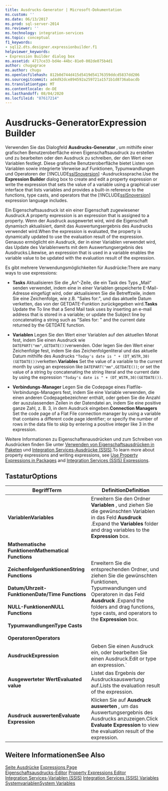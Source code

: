 ```yaml
---
title: Ausdrucks-Generator | Microsoft-Dokumentation
ms.custom: ''
ms.date: 06/13/2017
ms.prod: sql-server-2014
ms.reviewer: ''
ms.technology: integration-services
ms.topic: conceptual
f1_keywords:
- sql12.dts.designer.expressionbuilder.f1
helpviewer_keywords:
- Expression Builder dialog box
ms.assetid: 4717ce33-bd4e-44bc-81e0-002de075b4d1
author: chugugrace
ms.author: chugu
ms.openlocfilehash: 812b0d744d415d5419d54176359ddcd5837dd206
ms.sourcegitcommit: ad4d92dce894592a259721a1571b1d8736abacdb
ms.translationtype: MT
ms.contentlocale: de-DE
ms.lasthandoff: 08/04/2020
ms.locfileid: "87617214"
---
```

# <a name="expression-builder"></a><span data-ttu-id="476cd-102">Ausdrucks-Generator</span><span class="sxs-lookup"><span data-stu-id="476cd-102">Expression Builder</span></span>
  <span data-ttu-id="476cd-103">Verwenden Sie das Dialogfeld **Ausdrucks-Generator** , um mithilfe einer grafischen Benutzeroberfläche einen Eigenschaftsausdruck zu erstellen und zu bearbeiten oder den Ausdruck zu schreiben, der den Wert einer Variablen festlegt. Diese grafische Benutzeroberfläche bietet Listen von Variablen sowie integrierte Verweise auf Funktionen, Typumwandlungen und Operatoren der [!INCLUDE[ssISnoversion](../../includes/ssisnoversion-md.md)] -Ausdruckssprache.</span><span class="sxs-lookup"><span data-stu-id="476cd-103">Use the **Expression Builder** dialog box to create and edit a property expression or write the expression that sets the value of a variable using a graphical user interface that lists variables and provides a built-in reference to the functions, type casts, and operators that the [!INCLUDE[ssISnoversion](../../includes/ssisnoversion-md.md)] expression language includes.</span></span>  
  
 <span data-ttu-id="476cd-104">Ein Eigenschaftsausdruck ist ein einer Eigenschaft zugewiesener Ausdruck.</span><span class="sxs-lookup"><span data-stu-id="476cd-104">A property expression is an expression that is assigned to a property.</span></span> <span data-ttu-id="476cd-105">Wenn der Ausdruck ausgewertet wird, wird die Eigenschaft dynamisch aktualisiert, damit das Auswertungsergebnis des Ausdrucks verwendet wird.</span><span class="sxs-lookup"><span data-stu-id="476cd-105">When the expression is evaluated, the property is dynamically updated to use the evaluation result of the expression.</span></span> <span data-ttu-id="476cd-106">Genauso ermöglicht ein Ausdruck, der in einer Variablen verwendet wird, das Update des Variablenwerts mit dem Auswertungsergebnis des Ausdrucks.</span><span class="sxs-lookup"><span data-stu-id="476cd-106">Likewise, an expression that is used in a variable enables the variable value to be updated with the evaluation result of the expression.</span></span>  
  
 <span data-ttu-id="476cd-107">Es gibt mehrere Verwendungsmöglichkeiten für Ausdrücke:</span><span class="sxs-lookup"><span data-stu-id="476cd-107">There are many ways to use expressions:</span></span>  
  
-   <span data-ttu-id="476cd-108">**Tasks** Aktualisieren Sie die „An“-Zeile, die ein Task des Typs „Mail“ senden verwendet, indem eine in einer Variablen gespeicherte E-Mail-Adresse eingefügt wird, oder aktualisieren Sie die Betreffzeile, indem Sie eine Zeichenfolge, wie z.B. "Sales for:", und das aktuelle Datum verketten, das von der GETDATE-Funktion zurückgegeben wird.</span><span class="sxs-lookup"><span data-stu-id="476cd-108">**Tasks** Update the To line that a Send Mail task uses by inserting an e-mail address that is stored in a variable; or update the Subject line by concatenating a string such as "Sales for: " and the current date returned by the GETDATE function.</span></span>  
  
-   <span data-ttu-id="476cd-109">**Variablen** Legen Sie den Wert einer Variablen auf den aktuellen Monat fest, indem Sie einen Ausdruck wie `DATEPART("mm",GETDATE())`verwenden. Oder legen Sie den Wert einer Zeichenfolge fest, indem Sie das Zeichenfolgenliteral und das aktuelle Datum mithilfe des Ausdrucks `"Today's date is " + (DT_WSTR,30)(GETDATE())`verketten.</span><span class="sxs-lookup"><span data-stu-id="476cd-109">**Variables** Set the value of a variable to the current month by using an expression like `DATEPART("mm",GETDATE())`; or set the value of a string by concatenating the string literal and the current date by using the expression `"Today's date is " + (DT_WSTR,30)(GETDATE())`.</span></span>  
  
-   <span data-ttu-id="476cd-110">**Verbindungs-Manager** Legen Sie die Codepage eines Flatfile-Verbindungs-Managers fest, indem Sie eine Variable verwenden, die einen anderen Codepagebezeichner enthält, oder geben Sie die Anzahl der auszulassenden Zeilen in der Datendatei an, indem Sie eine positive ganze Zahl, z. B. 3, in dem Ausdruck eingeben.</span><span class="sxs-lookup"><span data-stu-id="476cd-110">**Connection Managers** Set the code page of a Flat File connection manager by using a variable that contains a different code page identifier; or specify the number of rows in the data file to skip by entering a positive integer like 3 in the expression.</span></span>  
  
 <span data-ttu-id="476cd-111">Weitere Informationen zu Eigenschaftenausdrücken und zum Schreiben von Ausdrücken finden Sie unter [Verwenden von Eigenschaftsausdrücken in Paketen](use-property-expressions-in-packages.md) und [Integration Services-Ausdrücke &#40;SSIS&#41;](integration-services-ssis-expressions.md).</span><span class="sxs-lookup"><span data-stu-id="476cd-111">To learn more about property expressions and writing expressions, see [Use Property Expressions in Packages](use-property-expressions-in-packages.md) and [Integration Services &#40;SSIS&#41; Expressions](integration-services-ssis-expressions.md).</span></span>  
  
## <a name="options"></a><span data-ttu-id="476cd-112">Tastatur</span><span class="sxs-lookup"><span data-stu-id="476cd-112">Options</span></span>  
  
|<span data-ttu-id="476cd-113">Begriff</span><span class="sxs-lookup"><span data-stu-id="476cd-113">Term</span></span>|<span data-ttu-id="476cd-114">Definition</span><span class="sxs-lookup"><span data-stu-id="476cd-114">Definition</span></span>|  
|----------|----------------|  
|<span data-ttu-id="476cd-115">**Variablen**</span><span class="sxs-lookup"><span data-stu-id="476cd-115">**Variables**</span></span>|<span data-ttu-id="476cd-116">Erweitern Sie den Ordner **Variablen** , und ziehen Sie die gewünschten Variablen in das Feld **Ausdruck** .</span><span class="sxs-lookup"><span data-stu-id="476cd-116">Expand the **Variables** folder and drag variables to the **Expression** box.</span></span>|  
|<span data-ttu-id="476cd-117">**Mathematische Funktionen**</span><span class="sxs-lookup"><span data-stu-id="476cd-117">**Mathematical Functions**</span></span><br /><br /> <span data-ttu-id="476cd-118">**Zeichenfolgenfunktionen**</span><span class="sxs-lookup"><span data-stu-id="476cd-118">**String Functions**</span></span><br /><br /> <span data-ttu-id="476cd-119">**Datum/Uhrzeit-Funktionen**</span><span class="sxs-lookup"><span data-stu-id="476cd-119">**Date/Time Functions**</span></span><br /><br /> <span data-ttu-id="476cd-120">**NULL-Funktionen**</span><span class="sxs-lookup"><span data-stu-id="476cd-120">**NULL Functions**</span></span><br /><br /> <span data-ttu-id="476cd-121">**Typumwandlungen**</span><span class="sxs-lookup"><span data-stu-id="476cd-121">**Type Casts**</span></span><br /><br /> <span data-ttu-id="476cd-122">**Operatoren**</span><span class="sxs-lookup"><span data-stu-id="476cd-122">**Operators**</span></span>|<span data-ttu-id="476cd-123">Erweitern Sie die entsprechenden Ordner, und ziehen Sie die gewünschten Funktionen, Typumwandlungen und Operatoren in das Feld **Ausdruck** .</span><span class="sxs-lookup"><span data-stu-id="476cd-123">Expand the folders and drag functions, type casts, and operators to the **Expression** box.</span></span>|  
|<span data-ttu-id="476cd-124">**Ausdruck**</span><span class="sxs-lookup"><span data-stu-id="476cd-124">**Expression**</span></span>|<span data-ttu-id="476cd-125">Geben Sie einen Ausdruck ein, oder bearbeiten Sie einen Ausdruck.</span><span class="sxs-lookup"><span data-stu-id="476cd-125">Edit or type an expression.\`</span></span>|  
|<span data-ttu-id="476cd-126">**Ausgewerteter Wert**</span><span class="sxs-lookup"><span data-stu-id="476cd-126">**Evaluated value**</span></span>|<span data-ttu-id="476cd-127">Listet das Ergebnis der Ausdrucksauswertung auf.</span><span class="sxs-lookup"><span data-stu-id="476cd-127">Lists the evaluation result of the expression.</span></span>|  
|<span data-ttu-id="476cd-128">**Ausdruck auswerten**</span><span class="sxs-lookup"><span data-stu-id="476cd-128">**Evaluate Expression**</span></span>|<span data-ttu-id="476cd-129">Klicken Sie auf **Ausdruck auswerten** , um das Auswertungsergebnis des Ausdrucks anzuzeigen.</span><span class="sxs-lookup"><span data-stu-id="476cd-129">Click **Evaluate Expression** to view the evaluation result of the expression.</span></span>|  
  
## <a name="see-also"></a><span data-ttu-id="476cd-130">Weitere Informationen</span><span class="sxs-lookup"><span data-stu-id="476cd-130">See Also</span></span>  
 <span data-ttu-id="476cd-131">[Seite Ausdrücke](expressions-page.md) </span><span class="sxs-lookup"><span data-stu-id="476cd-131">[Expressions Page](expressions-page.md) </span></span>  
 <span data-ttu-id="476cd-132">[Eigenschaftsausdrucks-Editor](property-expressions-editor.md) </span><span class="sxs-lookup"><span data-stu-id="476cd-132">[Property Expressions Editor](property-expressions-editor.md) </span></span>  
 <span data-ttu-id="476cd-133">[Integration Services-Variablen &#40;SSIS&#41;](../integration-services-ssis-variables.md) </span><span class="sxs-lookup"><span data-stu-id="476cd-133">[Integration Services &#40;SSIS&#41; Variables](../integration-services-ssis-variables.md) </span></span>  
 [<span data-ttu-id="476cd-134">Systemvariablen</span><span class="sxs-lookup"><span data-stu-id="476cd-134">System Variables</span></span>](../system-variables.md)  
  
  
